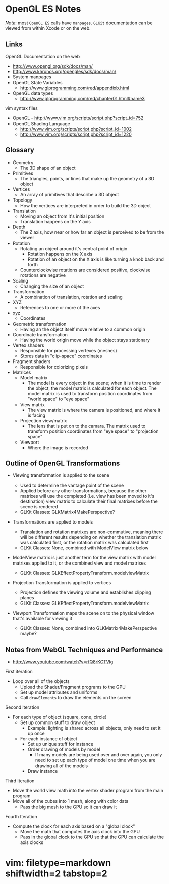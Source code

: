 # OpenGL ES Notes #

*Note*: most `OpenGL ES` calls have `manpages`.  `GLKit` documentation can be
viewed from within Xcode or on the web.

## Links ##
OpenGL Documentation on the web
- http://www.opengl.org/sdk/docs/man/
- http://www.khronos.org/opengles/sdk/docs/man/
- System manpages
- OpenGL State Variables
  - http://www.glprogramming.com/red/appendixb.html
- OpenGL data types
  - http://www.glprogramming.com/red/chapter01.html#name3

vim syntax files
- OpenGL - http://www.vim.org/scripts/script.php?script_id=752
- OpenGL Shading Language
  - http://www.vim.org/scripts/script.php?script_id=1002
  - http://www.vim.org/scripts/script.php?script_id=1220

## Glossary ##
- Geometry
  - The 3D shape of an object
- Primitives
  - The triangles, points, or lines that make up the geometry of a 3D object
- Vertices
  - An array of primitives that describe a 3D object
- Topology
  - How the vertices are interpreted in order to build the 3D object
- Translation
  - Moving an object from it's initial position
  - Translation happens on the Y axis
- Depth
  - The Z axis, how near or how far an object is perceived to be from the viewer
- Rotation
  - Rotating an object around it's central point of origin
    - Rotation happens on the X axis
    - Rotation of an object on the X axis is like turning a knob back and
      forth
  - Counterclockwise rotations are considered positive, clockwise rotations
    are negative
- Scaling
  - Changing the size of an object
- Transformation
  - A combination of translation, rotation and scaling
- XYZ 
  - References to one or more of the axes
- xyz
  - Coordinates
- Geometric transformation
  - Having an the object itself move relative to a common origin
- Coordinate transformation
  - Having the world origin move while the object stays stationary
- Vertex shaders
  - Responsible for processing vertexes (meshes)
  - Stores data in "clip-space" coordinates
- Fragment shaders
  - Responsible for colorizing pixels
- Matrices
  - Model matrix
    - The model is every object in the scene; when it is time to render the
      object, the model matrix is calculated for each object.  The model
      matrix is used to transform position coordinates from "world space" to
      "eye space"
  - View matrix
    - The view matrix is where the camera is positioned, and where it is
      facing
  - Projection view/matrix
    - The lens that is put on to the camara.  The matrix used to transform
      position coordinates from "eye space" to "projection space"
  - Viewport
    - Where the image is recorded

## Outline of OpenGL Transformations ##
- Viewing transformation is applied to the scene
  - Used to determine the vantage point of the scene
  - Applied before any other transformations, because the other
    matrixes will use the completed (i.e. view has been moved to it's
    destination) view matrix to calculate their final matrixes before the
    scene is rendered
  - GLKit Classes: GLKMatrix4MakePerspective?

- Transformations are applied to models
  - Translation and rotation matrixes are non-commutive, meaning there will be
    different results depending on whether the translation matrix was
    calculated first, or the rotation matrix was calculated first
  - GLKit Classes: None, combined with ModelView matrix below

- ModelView matrix is just another term for the view matrix with model
  matrixes applied to it, or the combined view and model matrixes
  - GLKit Classes: GLKEffectPropertyTransform.modelviewMatrix

- Projection Transformation is applied to vertices
  - Projection defines the viewing volume and establishes clipping planes
  - GLKit Classes: GLKEffectPropertyTransform.modelviewMatrix

- Viewport Transformation maps the scene on to the physical window that's
  available for viewing it
  - GLKit Classes: None, combined into GLKMatrix4MakePerspective maybe?

## Notes from WebGL Techniques and Performance ##
- http://www.youtube.com/watch?v=rfQ8rKGTVlg

First iteration
- Loop over all of the objects
  - Upload the Shader/Fragment programs to the GPU
  - Set up model attributes and uniforms
  - Call `drawElements` to draw the elements on the screen

Second iteration
- For each type of object (square, cone, circle)
  - Set up common stuff to draw object
    - Example: lighting is shared across all objects, only need to set it up
      once
  - For each instance of object
    - Set up unique stuff for instance
    - Order drawing of models by model
      - If many models are being used over and over again, you only need to
        set up each type of model one time when you are drawing all of the
        models
    - Draw instance

Third Iteration
- Move the world view math into the vertex shader program from the main
  program
- Move all of the cubes into 1 mesh, along with color data
  - Pass the big mesh to the GPU so it can draw it

Fourth Iteration
- Compute the clock for each axis based on a "global clock"
  - Move the math that computes the axis clock into the GPU
  - Pass in the global clock to the GPU so that the GPU can calculate the axis
    clocks

# vim: filetype=markdown shiftwidth=2 tabstop=2
